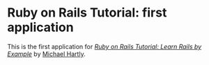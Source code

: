 # Ruby on Rails Tutorial: first application

This is the first application for
[*Ruby on Rails Tutorial: Learn Rails by Example*](http://railstutorial.org/)
by [Michael Hartly](http://michaelhartl.com/).